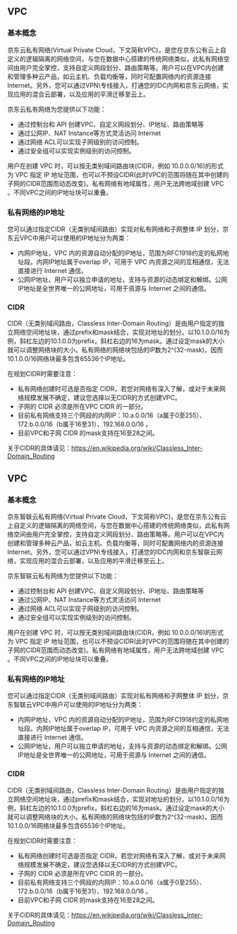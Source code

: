 ## **VPC**

### 基本概念

京东云私有网络(Virtual Private Cloud，下文简称VPC)，是您在京东公有云上自定义的逻辑隔离的网络空间，与您在数据中心搭建的传统网络类似，此私有网络空间由用户完全掌控，支持自定义网段划分、路由策略等。用户可以在VPC内创建和管理多种云产品，如云主机、负载均衡等，同时可配置网络内的资源连接Internet。另外，您可以通过VPN\专线接入，打通您的IDC内网和京东云网络，实现应用的混合云部署，以及应用的平滑迁移至云上。

京东云私有网络为您提供以下功能：

- 通过控制台和 API 创建VPC、自定义网段划分、IP地址、路由策略等
- 通过公网IP、NAT Instance等方式灵活访问 Internet
- 通过网络 ACL可以实现子网级别的访问控制。
- 通过安全组可以实现实例级别的访问控制。

用户在创建 VPC 时，可以按无类别域间路由块(CIDR，例如 10.0.0.0/16)的形式为 VPC 指定 IP 地址范围，也可以不预设CIDR(此时VPC的范围将随在其中创建的子网的CIDR范围而动态改变)。私有网络有地域属性，用户无法跨地域创建 VPC 。不同VPC之间的IP地址块可以重叠。



### 私有网络的IP地址

您可以通过指定CIDR（无类别域间路由）实现对私有网络和子网整体 IP 划分，京东云VPC中用户可以使用的IP地址分为两类：

- 内网IP地址，VPC 内的资源自动分配的IP地址，范围为RFC1918约定的私网地址段。内网IP地址属于overlap IP，可用于 VPC 内资源之间的互相通信，无法直接进行 Internet 通信。
- 公网IP地址，用户可以独立申请的地址，支持与资源的动态绑定和解绑。公网IP地址是全世界唯一的公网地址，可用于资源与 Internet 之间的通信。



### **CIDR**

CIDR（无类别域间路由，Classless Inter-Domain Routing）是由用户指定的独立网络空间地址块，通过prefix和mask结合，实现对地址的划分。以10.1.0.0/16为例，斜杠左边的10.1.0.0为prefix，斜杠右边的16为mask。通过设定mask的大小就可以调整网络块的大小。私有网络的网络块包括的IP数为2^(32-mask)，因而10.1.0.0/16网络块最多包含65536个IP地址。

在规划CIDR时需要注意：

- 私有网络创建时可选是否指定 CIDR，若您对网络有深入了解，或对于未来网络规模发展不确定，建议您选择以无CIDR的方式创建VPC。
- 子网的 CIDR 必须是所在VPC CIDR 的一部分。
- 目前私有网络支持三个网段的内网IP：10.a.0.0/16（a属于0至255）、172.b.0.0/16（b属于16至31）、192.168.0.0/16 。
- 目前VPC和子网 CIDR 的mask支持在16至28之间。

关于CIDR的具体请见：<https://en.wikipedia.org/wiki/Classless_Inter-Domain_Routing>
## **VPC**

### 基本概念

京东智联云私有网络(Virtual Private Cloud，下文简称VPC)，是您在京东公有云上自定义的逻辑隔离的网络空间，与您在数据中心搭建的传统网络类似，此私有网络空间由用户完全掌控，支持自定义网段划分、路由策略等。用户可以在VPC内创建和管理多种云产品，如云主机、负载均衡等，同时可配置网络内的资源连接Internet。另外，您可以通过VPN\专线接入，打通您的IDC内网和京东智联云网络，实现应用的混合云部署，以及应用的平滑迁移至云上。

京东智联云私有网络为您提供以下功能：

- 通过控制台和 API 创建VPC、自定义网段划分、IP地址、路由策略等
- 通过公网IP、NAT Instance等方式灵活访问 Internet
- 通过网络 ACL可以实现子网级别的访问控制。
- 通过安全组可以实现实例级别的访问控制。

用户在创建 VPC 时，可以按无类别域间路由块(CIDR，例如 10.0.0.0/16)的形式为 VPC 指定 IP 地址范围，也可以不预设CIDR(此时VPC的范围将随在其中创建的子网的CIDR范围而动态改变)。私有网络有地域属性，用户无法跨地域创建 VPC 。不同VPC之间的IP地址块可以重叠。



### 私有网络的IP地址

您可以通过指定CIDR（无类别域间路由）实现对私有网络和子网整体 IP 划分，京东智联云VPC中用户可以使用的IP地址分为两类：

- 内网IP地址，VPC 内的资源自动分配的IP地址，范围为RFC1918约定的私网地址段。内网IP地址属于overlap IP，可用于 VPC 内资源之间的互相通信，无法直接进行 Internet 通信。
- 公网IP地址，用户可以独立申请的地址，支持与资源的动态绑定和解绑。公网IP地址是全世界唯一的公网地址，可用于资源与 Internet 之间的通信。



### **CIDR**

CIDR（无类别域间路由，Classless Inter-Domain Routing）是由用户指定的独立网络空间地址块，通过prefix和mask结合，实现对地址的划分。以10.1.0.0/16为例，斜杠左边的10.1.0.0为prefix，斜杠右边的16为mask。通过设定mask的大小就可以调整网络块的大小。私有网络的网络块包括的IP数为2^(32-mask)，因而10.1.0.0/16网络块最多包含65536个IP地址。

在规划CIDR时需要注意：

- 私有网络创建时可选是否指定 CIDR，若您对网络有深入了解，或对于未来网络规模发展不确定，建议您选择以无CIDR的方式创建VPC。
- 子网的 CIDR 必须是所在VPC CIDR 的一部分。
- 目前私有网络支持三个网段的内网IP：10.a.0.0/16（a属于0至255）、172.b.0.0/16（b属于16至31）、192.168.0.0/16 。
- 目前VPC和子网 CIDR 的mask支持在16至28之间。

关于CIDR的具体请见：<https://en.wikipedia.org/wiki/Classless_Inter-Domain_Routing>
